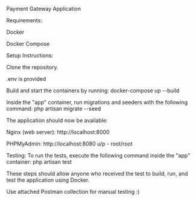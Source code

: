 Payment Gateway Application

Requirements:

Docker

Docker Compose




Setup Instructions:

Clone the repository.

.env is provided

Build and start the containers by running: docker-compose up --build

Inside the "app" container, run migrations and seeders with the following command: php artisan migrate --seed

The application should now be available:

Nginx (web server): http://localhost:8000

PHPMyAdmin: http://localhost:8080 u/p - root/root

Testing: To run the tests, execute the following command inside the "app" container: php artisan test

These steps should allow anyone who received the test to build, run, and test the application using Docker.

Use attached Postman collection for manual testing :)

